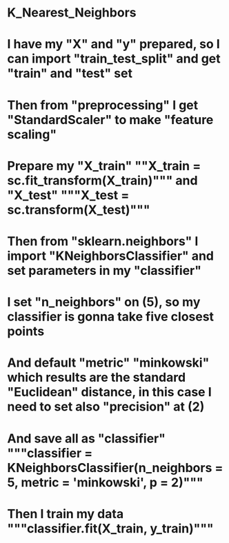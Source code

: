# K_Nearest_Neighbors
# I have my "X" and "y" prepared, so I can import "train_test_split" and get "train" and "test" set
# Then from "preprocessing" I get "StandardScaler" to make "feature scaling" 
# Prepare my "X_train" ""X_train = sc.fit_transform(X_train)""" and "X_test" """X_test = sc.transform(X_test)"""
# Then from "sklearn.neighbors" I import "KNeighborsClassifier" and set parameters in my "classifier"
# I set "n_neighbors" on (5), so my classifier is gonna take five closest points
# And default "metric" "minkowski" which results are the standard "Euclidean" distance, in this case I need to set also "precision" at (2)
# And save all as "classifier" """classifier = KNeighborsClassifier(n_neighbors = 5, metric = 'minkowski', p = 2)"""
# Then I train my data """classifier.fit(X_train, y_train)"""
